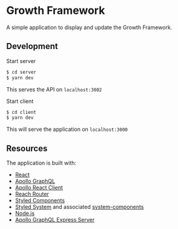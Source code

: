 # Growth Framework

A simple application to display and update the Growth Framework.

## Development

Start server

```bash
$ cd server
$ yarn dev
```
This serves the API on `localhost:3002`

Start client
```bash
$ cd client
$ yarn dev
```

This will serve the application on `localhost:3000`

## Resources

The application is built with:

- [React](https://reactjs.org/)
- [Apollo GraphQL](https://www.apollographql.com/)
- [Apollo React Client](https://www.apollographql.com/docs/react/)
- [Reach Router](https://reach.tech/router)
- [Styled Components](https://github.com/styled-components/styled-components)
- [Styled System](http://jxnblk.com/styled-system) and associated [system-components](https://github.com/jxnblk/styled-system/tree/master/system-components)
- [Node.js](https://nodejs.org/en/)
- [Apollo GraphQL Express Server](https://github.com/apollographql/apollo-server)

